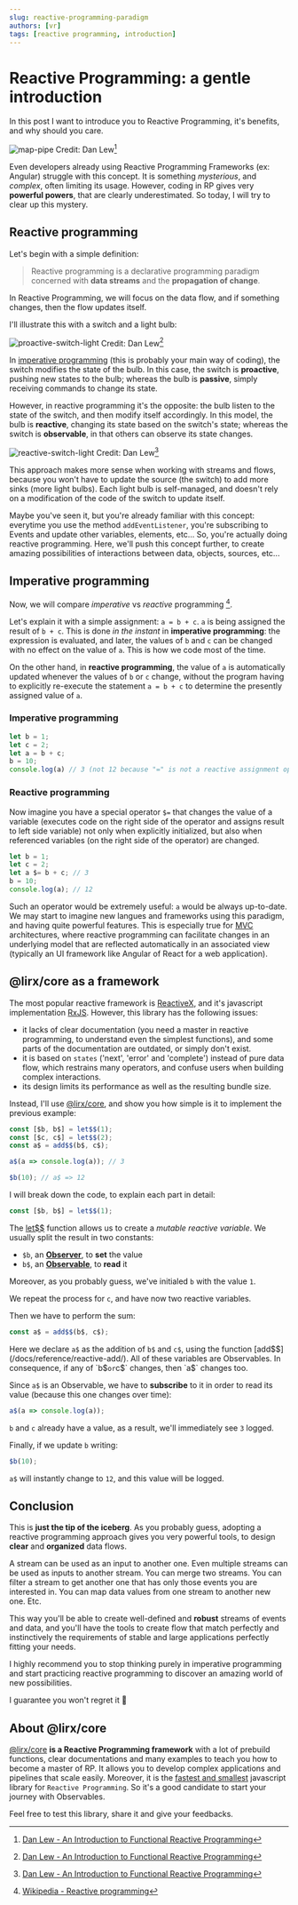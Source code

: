 ```yaml
---
slug: reactive-programming-paradigm
authors: [vr]
tags: [reactive programming, introduction]
---
```


# Reactive Programming: a gentle introduction

In this post I want to introduce you to Reactive Programming, it's benefits, and why should you care.

<p align="center">

  ![map-pipe](./images/map-pipe.png)
  Credit: Dan Lew[^1]

</p>

Even developers already using Reactive Programming Frameworks (ex: Angular) struggle with this concept.
It is something *mysterious*, and *complex*, often limiting its usage.
However, coding in RP gives very **powerful powers**, that are clearly underestimated.
So today, I will try to clear up this mystery.

## Reactive programming

Let's begin with a simple definition:

> Reactive programming is a declarative programming paradigm concerned with **data streams** and the **propagation of change**.

In Reactive Programming, we will focus on the data flow, and if something changes, then the flow updates itself.

I'll illustrate this with a switch and a light bulb:

<p align="center">

  ![proactive-switch-light](./images/proactive-switch-light.png)
  Credit: Dan Lew[^1]

</p>

In [imperative programming](https://en.wikipedia.org/wiki/Imperative_programming) (this is probably your main way of coding),
the switch modifies the state of the bulb.
In this case, the switch is **proactive**, pushing new states to the bulb; whereas the bulb is **passive**,
simply receiving commands to change its state.

However, in reactive programming it's the opposite: the bulb listen to the state of the switch, and then modify itself accordingly.
In this model, the bulb is **reactive**, changing its state based on the switch's state; whereas the switch is **observable**,
in that others can observe its state changes.

<p align="center">

  ![reactive-switch-light](./images/reactive-switch-light.png)
  Credit: Dan Lew[^1]

</p>

This approach makes more sense when working with streams and flows, because you won't have to update the source (the switch)
to add more sinks (more light bulbs). Each light bulb is self-managed, and doesn't rely on a modification of the code of the switch to update itself.

Maybe you've seen it, but you're already familiar with this concept:
everytime you use the method `addEventListener`, you're subscribing to Events and update other variables, elements, etc...
So, you're actually doing reactive programming.
Here, we'll push this concept further, to create amazing possibilities of interactions between data, objects, sources, etc...


## Imperative programming

Now, we will compare *imperative* vs *reactive* programming [^2].

Let's explain it with a simple assignment: `a = b + c`. `a` is being assigned the result of `b + c`.
This is done *in the instant* in **imperative programming**: the expression is evaluated, and later,
the values of `b` and `c` can be changed with no effect on the value of `a`.
This is how we code most of the time. 

On the other hand, in **reactive programming**, the value of `a` is automatically updated whenever the values of `b` or `c` change,
without the program having to explicitly re-execute the statement `a = b + c` to determine the presently assigned value of `a`.

### Imperative programming

```ts
let b = 1;
let c = 2;
let a = b + c;
b = 10;
console.log(a) // 3 (not 12 because "=" is not a reactive assignment operator)
```

### Reactive programming

Now imagine you have a special operator `$=` that changes the value of a variable
(executes code on the right side of the operator and assigns result to left side variable)
not only when explicitly initialized, but also when referenced variables
(on the right side of the operator) are changed.

```ts
let b = 1;
let c = 2;
let a $= b + c; // 3
b = 10;
console.log(a); // 12
```

Such an operator would be extremely useful: `a` would be always up-to-date.
We may start to imagine new langues and frameworks using this paradigm, and having quite powerful features.
This is especially true for [MVC](https://en.wikipedia.org/wiki/Model%E2%80%93view%E2%80%93controller) architectures,
where reactive programming can facilitate changes in an underlying model that are reflected automatically in an associated view
(typically an UI framework like Angular of React for a web application).

## @lirx/core as a framework

The most popular reactive framework is [ReactiveX](https://reactivex.io/), and it's javascript implementation [RxJS](https://rxjs.dev/).
However, this library has the following issues:

- it lacks of clear documentation (you need a master in reactive programming, to understand even the simplest functions),
and some parts of the documentation are outdated, or simply don't exist.
- it is based on `states` ('next', 'error' and 'complete') instead of pure data flow, which restrains many operators,
and confuse users when building complex interactions. 
- its design limits its performance as well as the resulting bundle size.

Instead, I'll use [@lirx/core](/docs/documentation/getting-started/introduction/), and  show you how simple is it to implement the previous example:


```ts
const [$b, b$] = let$$(1);
const [$c, c$] = let$$(2);
const a$ = add$$(b$, c$); 

a$(a => console.log(a)); // 3

$b(10); // a$ => 12
```

I will break down the code, to explain each part in detail:

```ts
const [$b, b$] = let$$(1);
```

The [let$$](/docs/reference/let/) function allows us to create a *mutable reactive variable*.
We usually split the result in two constants:

- `$b`, an **[Observer](/docs/reference/observer/)**, to **set** the value
- `b$`, an **[Observable](/docs/reference/observable/)**, to **read** it

Moreover, as you probably guess, we've initialed `b` with the value `1`.

We repeat the process for `c`, and have now two reactive variables.

Then we have to perform the sum:

```ts
const a$ = add$$(b$, c$); 
```

Here we declare `a$` as the addition of `b$` and `c$`,
using the function [add$$](/docs/reference/reactive-add/).
All of these variables are Observables.
In consequence, if any of `b$` or `c$` changes, then `a$` changes too.

Since `a$` is an Observable, we have to **subscribe** to it in order to read its value (because this one changes over time):

```ts
a$(a => console.log(a));
```

`b` and `c` already have a value, as a result, we'll immediately see `3` logged.

Finally, if we update `b` writing:

```ts
$b(10); 
```

`a$` will instantly change to `12`, and this value will be logged.

## Conclusion

This is **just the tip of the iceberg**. As you probably guess, adopting a reactive programming approach gives you very powerful tools,
to design **clear** and **organized** data flows.

A stream can be used as an input to another one. Even multiple streams can be used as inputs to another stream.
You can merge two streams.
You can filter a stream to get another one that has only those events you are interested in.
You can map data values from one stream to another new one. Etc.

This way you'll be able to create well-defined and **robust** streams of events and data, and you'll have the tools to create flow that match perfectly
and instinctively the requirements of stable and large applications perfectly fitting your needs.

I highly recommend you to stop thinking purely in imperative programming and start practicing reactive programming to discover an amazing world of new possibilities.

I guarantee you won't regret it 🦸


## About @lirx/core

[@lirx/core](/docs/documentation/getting-started/introduction/) **is a Reactive Programming framework** with a lot of prebuild functions,
clear documentations and many examples to teach you how to become a master of RP.
It allows you to develop complex applications and pipelines that scale easily.
Moreover, it is the [fastest and smallest](/docs/documentation/performances/)
javascript library for `Reactive Programming`.
So it's a good candidate to start your journey with Observables.

Feel free to test this library, share it and give your feedbacks.


[^1]: [Dan Lew - An Introduction to Functional Reactive Programming](https://blog.danlew.net/2017/07/27/an-introduction-to-functional-reactive-programming/)
[^2]: [Wikipedia - Reactive programming](https://en.wikipedia.org/wiki/Reactive_programming)

